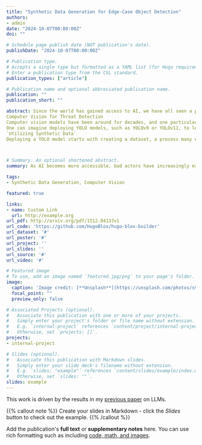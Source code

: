 ```yaml
---
title: "Synthetic Data Generation for Edge-Case Object Detection"
authors:
- admin
date: "2024-10-07T00:00:00Z"
doi: ""

# Schedule page publish date (NOT publication's date).
publishDate: "2024-10-07T00:00:00Z"

# Publication type.
# Accepts a single type but formatted as a YAML list (for Hugo requirements).
# Enter a publication type from the CSL standard.
publication_types: ["article"]

# Publication name and optional abbreviated publication name.
publication: ""
publication_short: ""

abstract: Since the world has gained access to AI, we have all seen a proliferation of bad actors. The need for rapid and accurate detection of phishing attacks embedded within email and messaging platforms has become paramount. Traditional detection methods, including heuristics, analyst rules, and YARA-based mechanisms, have inherent limitations, often resulting in significant inaccuracies—particularly high false positives (FPs) or false negatives (FNs), especially around edge-case detections. To overcome these limitations, one could deploy a full end to end deep learning-based pipeline which could dramatically enhance both speed and accuracy in threat detections.
Computer Vision for Threat Detection
Computer vision models have been around for decades, and one particular family of models that many people are familiar with is YOLO (You Only Look Once). Under the Ultralytics license, the YOLO family has progressed through versions YOLOv3 to YOLOv11 (the most recent). To work with these models, companies are typically required to open-source their work—including model weights and datasets—or obtain a license. Given that most enterprises cannot open-source their proprietary data, licensing becomes the default path. Despite the costs, the value added by deploying the latest versions of YOLO can greatly outweigh the expenses, especially for companies reliant on costly third-party OCR solutions... sh*t can get expensive. 
One can imagine deploying YOLO models, such as YOLOv9 or YOLOv11, to leverage their advanced architectures that balance speed and accuracy. These models could be integrated into a detection pipeline to identify potential threats, such as phishing emails that contain suspicious links or scam images or even impersonations of your company.
`Utilizing Synthetic Data`
Deploying a YOLO model starts with creating a dataset, a process many engineers find mundane due to the time-consuming tasks of building and labeling data. While most enterprise data has its limitations and is typically imbalanced, we can leverage synthetic data to tailor our dataset specifically for edge-case detections, where traditional analyst rules, heuristics, and costly third-party software tend to fail. With all of the latest generative AI tools, such as Stable Diffusion, DALL-E, Segment Anything Model 2 (SAM), Variational Autoencoders (VAEs), generating a highly diverse dataset has never been easier. This diversity is required nowadays so that we can simulate the real-world edge-case conditions which would easily fool our traditional detection methods. 



# Summary. An optional shortened abstract.
summary: As AI becomes more accessible, bad actors have increasingly exploited it, driving the urgent need for rapid and accurate phishing detection in email and messaging platforms. Traditional methods like heuristics, analyst rules, and YARA often struggle with edge cases, resulting in high false positive (FP) or false negative (FN) rates. To address these shortcomings, deploying deep learning-based pipelines, particularly with YOLO (You Only Look Once) models, can greatly enhance detection accuracy and speed. While YOLO models like YOLOv9 or YOLOv11 offer advanced architectures for threat detection, licensing costs can be high. However, these costs can be justified by their ability to replace expensive third-party OCR tools. Additionally, using synthetic data generated by tools like Stable Diffusion or DALL-E allows for the creation of highly diverse datasets, essential for training models to handle edge-case detections that traditional methods struggle with.

tags:
- Synthetic Data Generation, Computer Vision

featured: true

links:
- name: Custom Link
  url: http://example.org
url_pdf: http://arxiv.org/pdf/1512.04133v1
url_code: 'https://github.com/HugoBlox/hugo-blox-builder'
url_dataset: '#'
url_poster: '#'
url_project: ''
url_slides: ''
url_source: '#'
url_video: '#'

# Featured image
# To use, add an image named `featured.jpg/png` to your page's folder. 
image:
  caption: 'Image credit: [**Unsplash**](https://unsplash.com/photos/s9CC2SKySJM)'
  focal_point: ""
  preview_only: false

# Associated Projects (optional).
#   Associate this publication with one or more of your projects.
#   Simply enter your project's folder or file name without extension.
#   E.g. `internal-project` references `content/project/internal-project/index.md`.
#   Otherwise, set `projects: []`.
projects:
- internal-project

# Slides (optional).
#   Associate this publication with Markdown slides.
#   Simply enter your slide deck's filename without extension.
#   E.g. `slides: "example"` references `content/slides/example/index.md`.
#   Otherwise, set `slides: ""`.
slides: example
---
```


This work is driven by the results in my [previous paper](/publication/conference-paper/) on LLMs.

{{% callout note %}}
Create your slides in Markdown - click the *Slides* button to check out the example.
{{% /callout %}}

Add the publication's **full text** or **supplementary notes** here. You can use rich formatting such as including [code, math, and images](https://docs.hugoblox.com/content/writing-markdown-latex/).

